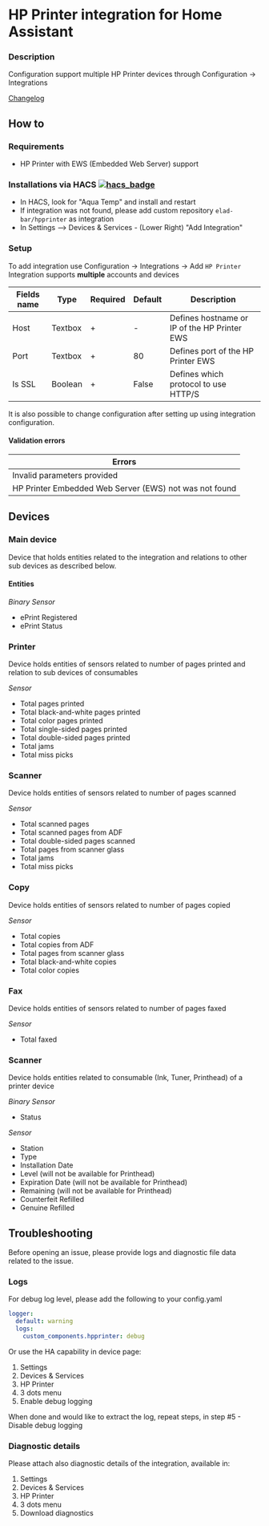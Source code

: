 # HP Printer integration for Home Assistant

### Description

Configuration support multiple HP Printer devices through Configuration -> Integrations

[Changelog](https://github.com/elad-bar/ha-hpprinter/blob/master/CHANGELOG.md)

## How to

### Requirements

- HP Printer with EWS (Embedded Web Server) support

### Installations via HACS [![hacs_badge](https://img.shields.io/badge/HACS-Custom-41BDF5.svg)](https://github.com/hacs/integration)

- In HACS, look for "Aqua Temp" and install and restart
- If integration was not found, please add custom repository `elad-bar/hpprinter` as integration
- In Settings --> Devices & Services - (Lower Right) "Add Integration"

### Setup

To add integration use Configuration -> Integrations -> Add `HP Printer`
Integration supports **multiple** accounts and devices

| Fields name | Type    | Required | Default | Description                                  |
| ----------- | ------- | -------- | ------- | -------------------------------------------- |
| Host        | Textbox | +        | -       | Defines hostname or IP of the HP Printer EWS |
| Port        | Textbox | +        | 80      | Defines port of the HP Printer EWS           |
| Is SSL      | Boolean | +        | False   | Defines which protocol to use HTTP/S         |

It is also possible to change configuration after setting up using integration configuration.

#### Validation errors

| Errors                                                 |
| ------------------------------------------------------ |
| Invalid parameters provided                            |
| HP Printer Embedded Web Server (EWS) not was not found |

## Devices

### Main device

Device that holds entities related to the integration and relations to other sub devices as described below.

#### Entities

_Binary Sensor_

- ePrint Registered
- ePrint Status

### Printer

Device holds entities of sensors related to number of pages printed and relation to sub devices of consumables

_Sensor_

- Total pages printed
- Total black-and-white pages printed
- Total color pages printed
- Total single-sided pages printed
- Total double-sided pages printed
- Total jams
- Total miss picks

### Scanner

Device holds entities of sensors related to number of pages scanned

_Sensor_

- Total scanned pages
- Total scanned pages from ADF
- Total double-sided pages scanned
- Total pages from scanner glass
- Total jams
- Total miss picks

### Copy

Device holds entities of sensors related to number of pages copied

_Sensor_

- Total copies
- Total copies from ADF
- Total pages from scanner glass
- Total black-and-white copies
- Total color copies

### Fax

Device holds entities of sensors related to number of pages faxed

_Sensor_

- Total faxed

### Scanner

Device holds entities related to consumable (Ink, Tuner, Printhead) of a printer device

_Binary Sensor_

- Status

_Sensor_

- Station
- Type
- Installation Date
- Level (will not be available for Printhead)
- Expiration Date (will not be available for Printhead)
- Remaining (will not be available for Printhead)
- Counterfeit Refilled
- Genuine Refilled

## Troubleshooting

Before opening an issue, please provide logs and diagnostic file data related to the issue.

### Logs

For debug log level, please add the following to your config.yaml

```yaml
logger:
  default: warning
  logs:
    custom_components.hpprinter: debug
```

Or use the HA capability in device page:

1. Settings
2. Devices & Services
3. HP Printer
4. 3 dots menu
5. Enable debug logging

When done and would like to extract the log, repeat steps, in step #5 - Disable debug logging

### Diagnostic details

Please attach also diagnostic details of the integration, available in:

1. Settings
2. Devices & Services
3. HP Printer
4. 3 dots menu
5. Download diagnostics
